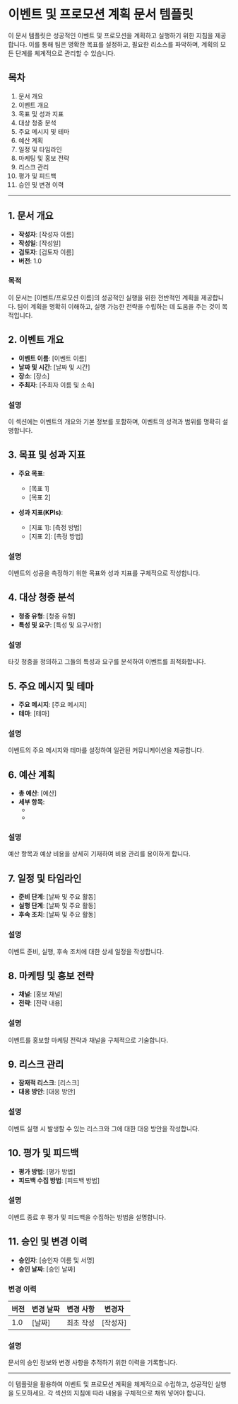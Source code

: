 # 이벤트 및 프로모션 계획 문서 템플릿

이 문서 템플릿은 성공적인 이벤트 및 프로모션을 계획하고 실행하기 위한 지침을 제공합니다. 이를 통해 팀은 명확한 목표를 설정하고, 필요한 리소스를 파악하며, 계획의 모든 단계를 체계적으로 관리할 수 있습니다.

## 목차
1. 문서 개요
2. 이벤트 개요
3. 목표 및 성과 지표
4. 대상 청중 분석
5. 주요 메시지 및 테마
6. 예산 계획
7. 일정 및 타임라인
8. 마케팅 및 홍보 전략
9. 리스크 관리
10. 평가 및 피드백
11. 승인 및 변경 이력

---

## 1. 문서 개요
- **작성자**: [작성자 이름]
- **작성일**: [작성일]
- **검토자**: [검토자 이름]
- **버전**: 1.0

### 목적
이 문서는 [이벤트/프로모션 이름]의 성공적인 실행을 위한 전반적인 계획을 제공합니다. 팀이 계획을 명확히 이해하고, 실행 가능한 전략을 수립하는 데 도움을 주는 것이 목적입니다.

## 2. 이벤트 개요
- **이벤트 이름**: [이벤트 이름]
- **날짜 및 시간**: [날짜 및 시간]
- **장소**: [장소]
- **주최자**: [주최자 이름 및 소속]
  
### 설명
이 섹션에는 이벤트의 개요와 기본 정보를 포함하며, 이벤트의 성격과 범위를 명확히 설명합니다.

## 3. 목표 및 성과 지표
- **주요 목표**: 
  - [목표 1]
  - [목표 2]
  
- **성과 지표(KPIs)**:
  - [지표 1]: [측정 방법]
  - [지표 2]: [측정 방법]

### 설명
이벤트의 성공을 측정하기 위한 목표와 성과 지표를 구체적으로 작성합니다.

## 4. 대상 청중 분석
- **청중 유형**: [청중 유형]
- **특성 및 요구**: [특성 및 요구사항]
  
### 설명
타깃 청중을 정의하고 그들의 특성과 요구를 분석하여 이벤트를 최적화합니다.

## 5. 주요 메시지 및 테마
- **주요 메시지**: [주요 메시지]
- **테마**: [테마]

### 설명
이벤트의 주요 메시지와 테마를 설정하여 일관된 커뮤니케이션을 제공합니다.

## 6. 예산 계획
- **총 예산**: [예산]
- **세부 항목**:
  - [항목 1]: [비용]
  - [항목 2]: [비용]

### 설명
예산 항목과 예상 비용을 상세히 기재하여 비용 관리를 용이하게 합니다.

## 7. 일정 및 타임라인
- **준비 단계**: [날짜 및 주요 활동]
- **실행 단계**: [날짜 및 주요 활동]
- **후속 조치**: [날짜 및 주요 활동]

### 설명
이벤트 준비, 실행, 후속 조치에 대한 상세 일정을 작성합니다.

## 8. 마케팅 및 홍보 전략
- **채널**: [홍보 채널]
- **전략**: [전략 내용]

### 설명
이벤트를 홍보할 마케팅 전략과 채널을 구체적으로 기술합니다.

## 9. 리스크 관리
- **잠재적 리스크**: [리스크]
- **대응 방안**: [대응 방안]

### 설명
이벤트 실행 시 발생할 수 있는 리스크와 그에 대한 대응 방안을 작성합니다.

## 10. 평가 및 피드백
- **평가 방법**: [평가 방법]
- **피드백 수집 방법**: [피드백 방법]

### 설명
이벤트 종료 후 평가 및 피드백을 수집하는 방법을 설명합니다.

## 11. 승인 및 변경 이력
- **승인자**: [승인자 이름 및 서명]
- **승인 날짜**: [승인 날짜]

### 변경 이력
| 버전 | 변경 날짜 | 변경 사항 | 변경자 |
|------|-----------|-----------|--------|
| 1.0  | [날짜]    | 최초 작성 | [작성자] |

### 설명
문서의 승인 정보와 변경 사항을 추적하기 위한 이력을 기록합니다.

---

이 템플릿을 활용하여 이벤트 및 프로모션 계획을 체계적으로 수립하고, 성공적인 실행을 도모하세요. 각 섹션의 지침에 따라 내용을 구체적으로 채워 넣어야 합니다.